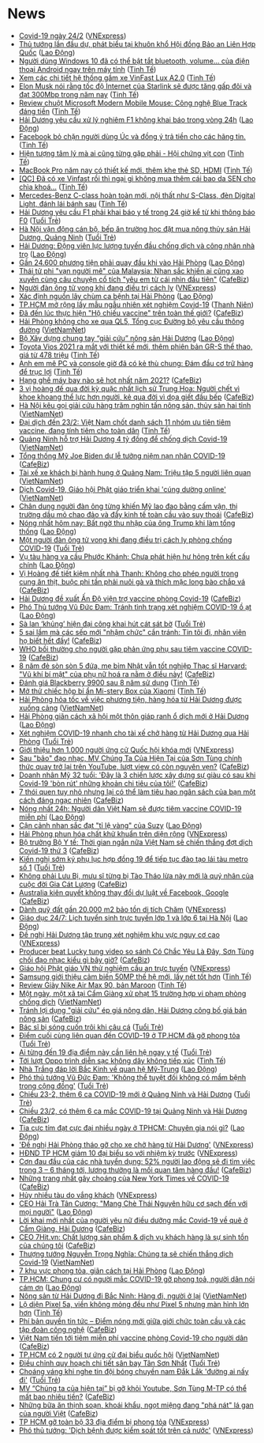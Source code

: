 # News

- [Covid-19 ngày 24/2](https://vnexpress.net/covid-19-ngay-24-2-4239251.html) ([VNExpress](https://vnexpress.net))
- [Thủ tướng lần đầu dự, phát biểu tại khuôn khổ Hội đồng Bảo an Liên Hợp Quốc](https://laodong.vn/thoi-su/thu-tuong-lan-dau-du-phat-bieu-tai-khuon-kho-hoi-dong-bao-an-lien-hop-quoc-883026.ldo) ([Lao Động](https://laodong.vn))
- [Người dùng Windows 10 đã có thể bật tắt bluetooth, volume… của điện thoại Android ngay trên máy tính](https://tinhte.vn/thread/nguoi-dung-windows-10-da-co-the-bat-tat-bluetooth-volume-cua-dien-thoai-android-ngay-tren-may-tinh.3281082/) ([Tinh Tế](https://tinhte.vn))
- [Xem các chi tiết hệ thống gầm xe VinFast Lux A2.0](https://tinhte.vn/thread/xem-cac-chi-tiet-he-thong-gam-xe-vinfast-lux-a2-0.3028301/) ([Tinh Tế](https://tinhte.vn))
- [Elon Musk nói rằng tốc độ Internet của Starlink sẽ được tăng gấp đôi và đạt 300Mbp trong năm nay](https://tinhte.vn/thread/elon-musk-noi-rang-toc-do-internet-cua-starlink-se-duoc-tang-gap-doi-va-dat-300mbp-trong-nam-nay.3281502/) ([Tinh Tế](https://tinhte.vn))
- [Review chuột Microsoft Modern Mobile Mouse: Công nghệ Blue Track đáng tiền](https://tinhte.vn/thread/review-chuot-microsoft-modern-mobile-mouse-cong-nghe-blue-track-dang-tien.3279887/) ([Tinh Tế](https://tinhte.vn))
- [Hải Dương yêu cầu xử lý nghiêm F1 không khai báo trong vòng 24h](https://laodong.vn/xa-hoi/hai-duong-yeu-cau-xu-ly-nghiem-f1-khong-khai-bao-trong-vong-24h-883025.ldo) ([Lao Động](https://laodong.vn))
- [Facebook bỏ chặn người dùng Úc và đồng ý trả tiền cho các hãng tin.](https://tinhte.vn/thread/facebook-bo-chan-nguoi-dung-uc-va-dong-y-tra-tien-cho-cac-hang-tin.3281859/) ([Tinh Tế](https://tinhte.vn))
- [Hiện tượng tâm lý mà ai cũng từng gặp phải - Hội chứng vịt con](https://tinhte.vn/thread/hien-tuong-tam-ly-ma-ai-cung-tung-gap-phai-hoi-chung-vit-con.3279977/) ([Tinh Tế](https://tinhte.vn))
- [MacBook Pro năm nay có thiết kế mới, thêm khe thẻ SD, HDMI](https://tinhte.vn/thread/macbook-pro-nam-nay-co-thiet-ke-moi-them-khe-the-sd-hdmi.3281475/) ([Tinh Tế](https://tinhte.vn))
- [[QC] Đã có xe Vinfast rồi thì ngại gì không mua thêm cái bao da SEN cho chìa khoá...](https://tinhte.vn/thread/qc-da-co-xe-vinfast-roi-thi-ngai-gi-khong-mua-them-cai-bao-da-sen-cho-chia-khoa.3280076/) ([Tinh Tế](https://tinhte.vn))
- [Mercedes-Benz C-class hoàn toàn mới, nội thất như S-Class, đèn Digital Light, đánh lái bánh sau](https://tinhte.vn/thread/mercedes-benz-c-class-hoan-toan-moi-noi-that-nhu-s-class-den-digital-light-danh-lai-banh-sau.3281740/) ([Tinh Tế](https://tinhte.vn))
- [Hải Dương yêu cầu F1 phải khai báo y tế trong 24 giờ kể từ khi thông báo F0](https://tuoitre.vn/hai-duong-yeu-cau-f1-phai-khai-bao-y-te-trong-24-gio-ke-tu-khi-thong-bao-f0-20210223214556038.htm) ([Tuổi Trẻ](https://tuoitre.vn))
- [Hà Nội vận động cán bộ, bếp ăn trường học đặt mua nông thủy sản Hải Dương, Quảng Ninh](https://tuoitre.vn/ha-noi-van-dong-can-bo-bep-an-truong-hoc-dat-mua-nong-thuy-san-hai-duong-quang-ninh-20210223202004779.htm) ([Tuổi Trẻ](https://tuoitre.vn))
- [Hải Dương: Động viên lực lượng tuyến đầu chống dịch và công nhân nhà trọ](https://laodong.vn/cong-doan/hai-duong-dong-vien-luc-luong-tuyen-dau-chong-dich-va-cong-nhan-nha-tro-883018.ldo) ([Lao Động](https://laodong.vn))
- [Gần 24.600 phương tiện phải quay đầu khi vào Hải Phòng](https://laodong.vn/xa-hoi/gan-24600-phuong-tien-phai-quay-dau-khi-vao-hai-phong-883023.ldo) ([Lao Động](https://laodong.vn))
- [Thái tử phi "vạn người mê" của Malaysia: Nhan sắc khiến ai cũng xao xuyến cùng câu chuyện cổ tích "yêu em từ cái nhìn đầu tiên"](https://cafebiz.vn/thai-tu-phi-van-nguoi-me-cua-malaysia-nhan-sac-khien-ai-cung-xao-xuyen-cung-cau-chuyen-co-tich-yeu-em-tu-cai-nhin-dau-tien-20210223215340216.chn) ([CafeBiz](https://cafebiz.vn))
- [Người đàn ông tử vong khi đang điều trị cách ly](https://vnexpress.net/nguoi-dan-ong-tu-vong-khi-dang-dieu-tri-cach-ly-4239236.html) ([VNExpress](https://vnexpress.net))
- [Xác định nguồn lây chùm ca bệnh tại Hải Phòng](https://laodong.vn/xa-hoi/xac-dinh-nguon-lay-chum-ca-benh-tai-hai-phong-883020.ldo) ([Lao Động](https://laodong.vn))
- [TP.HCM mở rộng lấy mẫu ngẫu nhiên xét nghiệm Covid-19](https://thanhnien.vn/thoi-su/tphcm-mo-rong-lay-mau-ngau-nhien-xet-nghiem-covid-19-1345518.html) ([Thanh Niên](https://thanhnien.vn))
- [Đã đến lúc thực hiện "Hộ chiếu vaccine" trên toàn thế giới?](https://cafebiz.vn/da-den-luc-thuc-hien-ho-chieu-vaccine-tren-toan-the-gioi-20210223194530115.chn) ([CafeBiz](https://cafebiz.vn))
- [Hải Phòng không cho xe qua QL5, Tổng cục Đường bộ yêu cầu thông đường](http://vietnamnet.vn/vn/thoi-su/an-toan-giao-thong/hai-phong-khong-cho-xe-qua-ql5-tong-cuc-duong-bo-yeu-cau-thong-duong-714989.html) ([VietNamNet](https://vietnamnet.vn))
- [Bộ Xây dựng chung tay “giải cứu” nông sản Hải Dương](https://laodong.vn/xa-hoi/bo-xay-dung-chung-tay-giai-cuu-nong-san-hai-duong-883022.ldo) ([Lao Động](https://laodong.vn))
- [Toyota Vios 2021 ra mắt với thiết kế mới, thêm phiên bản GR-S thể thao, giá từ 478 triệu](https://tinhte.vn/thread/toyota-vios-2021-ra-mat-voi-thiet-ke-moi-them-phien-ban-gr-s-the-thao-gia-tu-478-trieu.3281334/) ([Tinh Tế](https://tinhte.vn))
- [Anh em mê PC và console giờ đã có kẻ thù chung: Đám đầu cơ trữ hàng để trục lợi](https://tinhte.vn/thread/anh-em-me-pc-va-console-gio-da-co-ke-thu-chung-dam-dau-co-tru-hang-de-truc-loi.3281619/) ([Tinh Tế](https://tinhte.vn))
- [Hạng ghế máy bay nào sẽ hot nhất năm 2021?](https://cafebiz.vn/hang-ghe-may-bay-nao-se-hot-nhat-nam-2021-20210223194156853.chn) ([CafeBiz](https://cafebiz.vn))
- [3 vị hoàng đế qua đời kỳ quặc nhất lịch sử Trung Hoa: Người chết vì khoe khoang thể lực hơn người, kẻ qua đời vì dọa giết đầu bếp](https://cafebiz.vn/3-vi-hoang-de-qua-doi-ky-quac-nhat-lich-su-trung-hoa-nguoi-chet-vi-khoe-khoang-the-luc-hon-nguoi-ke-qua-doi-vi-doa-giet-dau-bep-20210223143805038.chn) ([CafeBiz](https://cafebiz.vn))
- [Hà Nội kêu gọi giải cứu hàng trăm nghìn tấn nông sản, thủy sản hai tỉnh](http://vietnamnet.vn/vn/thoi-su/ha-noi-keu-goi-giai-cuu-hang-tram-nghin-tan-nong-san-thuy-san-hai-tinh-714988.html) ([VietNamNet](https://vietnamnet.vn))
- [Đại dịch đến 23/2: Việt Nam chốt danh sách 11 nhóm ưu tiên tiêm vaccine, đang tính tiêm cho toàn dân](https://tinhte.vn/thread/dai-dich-den-23-2-viet-nam-chot-danh-sach-11-nhom-uu-tien-tiem-vaccine-dang-tinh-tiem-cho-toan-dan.3281662/) ([Tinh Tế](https://tinhte.vn))
- [Quảng Ninh hỗ trợ Hải Dương 4 tỷ đồng để chống dịch Covid-19](http://vietnamnet.vn/vn/thoi-su/quang-ninh-ho-tro-hai-duong-4-ty-dong-de-chong-dich-covid-19-714990.html) ([VietNamNet](https://vietnamnet.vn))
- [Tổng thống Mỹ Joe Biden dự lễ tưởng niệm nạn nhân COVID-19](https://cafebiz.vn/tong-thong-my-joe-biden-du-le-tuong-niem-nan-nhan-covid-19-20210223184321293.chn) ([CafeBiz](https://cafebiz.vn))
- [Tài xế xe khách bị hành hung ở Quảng Nam: Triệu tập 5 người liên quan](http://vietnamnet.vn/vn/thoi-su/an-toan-giao-thong/tai-xe-xe-khach-bi-hanh-hung-o-quang-nam-trieu-tap-5-nguoi-lien-quan-714982.html) ([VietNamNet](https://vietnamnet.vn))
- [Dịch Covid-19, Giáo hội Phật giáo triển khai 'cúng dường online'](http://vietnamnet.vn/vn/thoi-su/dich-covid-19-giao-hoi-phat-giao-trien-khai-cung-duong-online-714961.html) ([VietNamNet](https://vietnamnet.vn))
- [Chân dung người đàn ông từng khiến Mỹ lao đao bằng cấm vận, thị trường dầu mỏ chao đảo và đẩy kinh tế toàn cầu vào suy thoái](https://cafebiz.vn/chan-dung-nguoi-dan-ong-tung-khien-my-lao-dao-bang-cam-van-thi-truong-dau-mo-chao-dao-va-day-kinh-te-toan-cau-vao-suy-thoai-20210223193537118.chn) ([CafeBiz](https://cafebiz.vn))
- [Nóng nhất hôm nay: Bất ngờ thu nhập của ông Trump khi làm tổng thống](https://laodong.vn/video-the-gioi/nong-nhat-hom-nay-bat-ngo-thu-nhap-cua-ong-trump-khi-lam-tong-thong-882946.ldo) ([Lao Động](https://laodong.vn))
- [Một người đàn ông tử vong khi đang điều trị cách ly phòng chống COVID-19](https://tuoitre.vn/mot-nguoi-dan-ong-tu-vong-khi-dang-dieu-tri-cach-ly-phong-chong-covid-19-20210223204243806.htm) ([Tuổi Trẻ](https://tuoitre.vn))
- [Vụ tàu hàng va cầu Phước Khánh: Chưa phát hiện hư hỏng trên kết cấu chính](https://laodong.vn/xa-hoi/vu-tau-hang-va-cau-phuoc-khanh-chua-phat-hien-hu-hong-tren-ket-cau-chinh-883017.ldo) ([Lao Động](https://laodong.vn))
- [Vị Hoàng đế tiết kiệm nhất nhà Thanh: Không cho phép người trong cung ăn thịt, buộc phi tần phải nuôi gà và thích mặc long bào chắp vá](https://cafebiz.vn/vi-hoang-de-tiet-kiem-nhat-nha-thanh-khong-cho-phep-nguoi-trong-cung-an-thit-buoc-phi-tan-phai-nuoi-ga-va-thich-mac-long-bao-chap-va-20210223193253436.chn) ([CafeBiz](https://cafebiz.vn))
- [Hải Dương đề xuất Ấn Độ viện trợ vaccine phòng Covid-19](https://cafebiz.vn/hai-duong-de-xuat-an-do-vien-tro-vaccine-phong-covid-19-20210223183715843.chn) ([CafeBiz](https://cafebiz.vn))
- [Phó Thủ tướng Vũ Đức Đam: Tránh tình trạng xét nghiệm COVID-19 ồ ạt](https://laodong.vn/y-te/pho-thu-tuong-vu-duc-dam-tranh-tinh-trang-xet-nghiem-covid-19-o-at-882962.ldo) ([Lao Động](https://laodong.vn))
- [Sà lan ‘khủng’ hiện đại công khai hút cát sát bờ](https://tuoitre.vn/sa-lan-khung-hien-dai-cong-khai-hut-cat-sat-bo-20210223183333658.htm) ([Tuổi Trẻ](https://tuoitre.vn))
- [5 sai lầm mà các sếp mới "nhậm chức" cần tránh: Tin tôi đi, nhân viên họ biết hết đấy!](https://cafebiz.vn/5-sai-lam-ma-cac-sep-moi-nham-chuc-can-tranh-tin-toi-di-nhan-vien-ho-biet-het-day-2021022316003995.chn) ([CafeBiz](https://cafebiz.vn))
- [WHO bồi thường cho người gặp phản ứng phụ sau tiêm vaccine COVID-19](https://cafebiz.vn/who-boi-thuong-cho-nguoi-gap-phan-ung-phu-sau-tiem-vaccine-covid-19-20210223184441532.chn) ([CafeBiz](https://cafebiz.vn))
- [8 năm đẻ sòn sòn 5 đứa, mẹ bỉm Nhật vẫn tốt nghiệp Thạc sĩ Harvard: "Vũ khí bí mật" của phụ nữ hoá ra nằm ở điều này!](https://cafebiz.vn/8-nam-de-son-son-5-dua-me-bim-nhat-van-tot-nghiep-thac-si-harvard-vu-khi-bi-mat-cua-phu-nu-hoa-ra-nam-o-dieu-nay-20210223193008312.chn) ([CafeBiz](https://cafebiz.vn))
- [Đánh giá Blackberry 9900 sau 8 năm sử dụng](https://tinhte.vn/thread/danh-gia-blackberry-9900-sau-8-nam-su-dung.3281391/) ([Tinh Tế](https://tinhte.vn))
- [Mở thử chiếc hộp bí ẩn Mi-stery Box của Xiaomi](https://tinhte.vn/thread/mo-thu-chiec-hop-bi-an-mi-stery-box-cua-xiaomi.3279884/) ([Tinh Tế](https://tinhte.vn))
- [Hải Phòng hỏa tốc về việc phương tiện, hàng hóa từ Hải Dương được xuống cảng](http://vietnamnet.vn/vn/thoi-su/hai-phong-hoa-toc-ve-viec-phuong-tien-hang-hoa-tu-hai-duong-duoc-xuong-cang-714973.html) ([VietNamNet](https://vietnamnet.vn))
- [Hải Phòng giãn cách xã hội một thôn giáp ranh ổ dịch mới ở Hải Dương](https://laodong.vn/xa-hoi/hai-phong-gian-cach-xa-hoi-mot-thon-giap-ranh-o-dich-moi-o-hai-duong-883013.ldo) ([Lao Động](https://laodong.vn))
- [Xét nghiệm COVID-19 nhanh cho tài xế chở hàng từ Hải Dương qua Hải Phòng](https://tuoitre.vn/xet-nghiem-covid-19-nhanh-cho-tai-xe-cho-hang-tu-hai-duong-qua-hai-phong-20210223195300861.htm) ([Tuổi Trẻ](https://tuoitre.vn))
- [Giới thiệu hơn 1.000 người ứng cử Quốc hội khóa mới](https://vnexpress.net/gioi-thieu-hon-1-000-nguoi-ung-cu-quoc-hoi-khoa-moi-4239196.html) ([VNExpress](https://vnexpress.net))
- [Sau "bão" đạo nhạc, MV Chúng Ta Của Hiện Tại của Sơn Tùng chính thức quay trở lại trên YouTube, lượt view có còn nguyên vẹn?](https://cafebiz.vn/sau-bao-dao-nhac-mv-chung-ta-cua-hien-tai-cua-son-tung-chinh-thuc-quay-tro-lai-tren-youtube-luot-view-co-con-nguyen-ven-2021022320063699.chn) ([CafeBiz](https://cafebiz.vn))
- [Doanh nhân Mỹ 32 tuổi: 'Đây là 3 chiến lược xây dựng sự giàu có sau khi Covid-19 'bòn rút' những khoản chi tiêu của tôi!'](https://cafebiz.vn/doanh-nhan-my-32-tuoi-day-la-3-chien-luoc-xay-dung-su-giau-co-sau-khi-covid-19-bon-rut-nhung-khoan-chi-tieu-cua-toi-20210223193029096.chn) ([CafeBiz](https://cafebiz.vn))
- [7 thói quen tuy nhỏ nhưng lại có thể làm tiêu hao ngân sách của bạn một cách đáng ngạc nhiên](https://cafebiz.vn/7-thoi-quen-tuy-nho-nhung-lai-co-the-lam-tieu-hao-ngan-sach-cua-ban-mot-cach-dang-ngac-nhien-20210223155811575.chn) ([CafeBiz](https://cafebiz.vn))
- [Nóng nhất 24h: Người dân Việt Nam sẽ được tiêm vaccine COVID-19 miễn phí](https://laodong.vn/video-thoi-su/nong-nhat-24h-nguoi-dan-viet-nam-se-duoc-tiem-vaccine-covid-19-mien-phi-882963.ldo) ([Lao Động](https://laodong.vn))
- [Cận cảnh nhan sắc đạt &quot;tỉ lệ vàng&quot; của Suzy](https://laodong.vn/photo/can-canh-nhan-sac-dat-ti-le-vang-cua-suzy-882771.ldo) ([Lao Động](https://laodong.vn))
- [Hải Phòng phun hóa chất khử khuẩn trên diện rộng](https://vnexpress.net/hai-phong-phun-hoa-chat-khu-khuan-tren-dien-rong-4239208.html) ([VNExpress](https://vnexpress.net))
- [Bộ trưởng Bộ Y tế: Thời gian ngắn nữa Việt Nam sẽ chiến thắng đợt dịch Covid-19 thứ 3](https://cafebiz.vn/bo-truong-bo-y-te-thoi-gian-ngan-nua-viet-nam-se-chien-thang-dot-dich-covid-19-thu-3-20210223193910318.chn) ([CafeBiz](https://cafebiz.vn))
- [Kiến nghị sớm ký phụ lục hợp đồng 19 để tiếp tục đào tạo lái tàu metro số 1](https://tuoitre.vn/kien-nghi-som-ky-phu-luc-hop-dong-19-de-tiep-tuc-dao-tao-lai-tau-metro-so-1-20210223183853256.htm) ([Tuổi Trẻ](https://tuoitre.vn))
- [Không phải Lưu Bị, mưu sĩ từng bị Tào Tháo lừa này mới là quý nhân của cuộc đời Gia Cát Lượng](https://cafebiz.vn/khong-phai-luu-bi-muu-si-tung-bi-tao-thao-lua-nay-moi-la-quy-nhan-cua-cuoc-doi-gia-cat-luong-20210223143600879.chn) ([CafeBiz](https://cafebiz.vn))
- [Australia kiên quyết không thay đổi dự luật về Facebook, Google](https://cafebiz.vn/australia-kien-quyet-khong-thay-doi-du-luat-ve-facebook-google-20210223184146026.chn) ([CafeBiz](https://cafebiz.vn))
- [Dành quỹ đất gần 20.000 m2 bảo tồn di tích Chăm](https://vnexpress.net/danh-quy-dat-gan-20-000-m2-bao-ton-di-tich-cham-4239111.html) ([VNExpress](https://vnexpress.net))
- [Giáo dục 24/7: Lịch tuyển sinh trực tuyến lớp 1 và lớp 6 tại Hà Nội](https://laodong.vn/video-thoi-su/giao-duc-247-lich-tuyen-sinh-truc-tuyen-lop-1-va-lop-6-tai-ha-noi-882960.ldo) ([Lao Động](https://laodong.vn))
- [Đề nghị Hải Dương tập trung xét nghiệm khu vực nguy cơ cao](https://vnexpress.net/de-nghi-hai-duong-tap-trung-xet-nghiem-khu-vuc-nguy-co-cao-4239143.html) ([VNExpress](https://vnexpress.net))
- [Producer beat Lucky tung video so sánh Có Chắc Yêu Là Đây, Sơn Tùng chối đạo nhạc kiểu gì bây giờ?](https://cafebiz.vn/producer-beat-lucky-tung-video-so-sanh-co-chac-yeu-la-day-son-tung-choi-dao-nhac-kieu-gi-bay-gio-20210223191600076.chn) ([CafeBiz](https://cafebiz.vn))
- [Giáo hội Phật giáo VN thử nghiệm cầu an trực tuyến](https://vnexpress.net/giao-hoi-phat-giao-vn-thu-nghiem-cau-an-truc-tuyen-4239166.html) ([VNExpress](https://vnexpress.net))
- [Samsung giới thiệu cảm biến 50MP thế hệ mới, lấy nét tốt hơn](https://tinhte.vn/thread/samsung-gioi-thieu-cam-bien-50mp-the-he-moi-lay-net-tot-hon.3281411/) ([Tinh Tế](https://tinhte.vn))
- [Review Giày Nike Air Max 90, bản Maroon](https://tinhte.vn/thread/review-giay-nike-air-max-90-ban-maroon.3280681/) ([Tinh Tế](https://tinhte.vn))
- [Một ngày, một xã tại Cẩm Giàng xử phạt 15 trường hợp vi phạm phòng chống dịch](http://vietnamnet.vn/vn/thoi-su/mot-ngay-mot-xa-tai-cam-giang-xu-phat-15-truong-hop-vi-pham-phong-chong-dich-714966.html) ([VietNamNet](https://vietnamnet.vn))
- [Tránh lợi dụng "giải cứu" ép giá nông dân, Hải Dương công bố giá bán nông sản](https://cafebiz.vn/tranh-loi-dung-giai-cuu-ep-gia-nong-dan-hai-duong-cong-bo-gia-ban-nong-san-20210223183504504.chn) ([CafeBiz](https://cafebiz.vn))
- [Bác sĩ bị sóng cuốn trôi khi câu  cá](https://tuoitre.vn/bac-si-bi-song-cuon-troi-khi-cau-ca-20210223182008213.htm) ([Tuổi Trẻ](https://tuoitre.vn))
- [Điểm cuối cùng liên quan đến COVID-19 ở TP.HCM đã gỡ phong tỏa](https://tuoitre.vn/diem-cuoi-cung-lien-quan-den-covid-19-o-tp-hcm-da-go-phong-toa-20210223181404948.htm) ([Tuổi Trẻ](https://tuoitre.vn))
- [Ai từng đến 19 địa điểm này cần liên hệ ngay y tế](https://tuoitre.vn/ai-tung-den-19-dia-diem-nay-can-lien-he-ngay-y-te-20210223182144247.htm) ([Tuổi Trẻ](https://tuoitre.vn))
- [Tới lượt Oppo trình diễn sạc không dây không tiếp xúc](https://tinhte.vn/thread/toi-luot-oppo-trinh-dien-sac-khong-day-khong-tiep-xuc.3281467/) ([Tinh Tế](https://tinhte.vn))
- [Nhà Trắng đáp lời Bắc Kinh về quan hệ Mỹ-Trung](https://laodong.vn/the-gioi/nha-trang-dap-loi-bac-kinh-ve-quan-he-my-trung-882969.ldo) ([Lao Động](https://laodong.vn))
- [Phó thủ tướng Vũ Đức Đam: 'Không thể tuyệt đối không có mầm bệnh trong cộng đồng'](https://tuoitre.vn/pho-thu-tuong-vu-duc-dam-khong-the-tuyet-doi-khong-co-mam-benh-trong-cong-dong-20210223171412725.htm) ([Tuổi Trẻ](https://tuoitre.vn))
- [Chiều 23-2, thêm 6 ca COVID-19 mới ở Quảng Ninh và Hải Dương](https://tuoitre.vn/chieu-23-2-them-6-ca-covid-19-moi-o-quang-ninh-va-hai-duong-20210223181120742.htm) ([Tuổi Trẻ](https://tuoitre.vn))
- [Chiều 23/2, có thêm 6 ca mắc COVID-19 tại Quảng Ninh và Hải Dương](https://cafebiz.vn/chieu-23-2-co-them-6-ca-mac-covid-19-tai-quang-ninh-va-hai-duong-20210223180554772.chn) ([CafeBiz](https://cafebiz.vn))
- [Tia cực tím đạt cực đại nhiều ngày ở TPHCM: Chuyên gia nói gì?](https://laodong.vn/video/tia-cuc-tim-dat-cuc-dai-nhieu-ngay-o-tphcm-chuyen-gia-noi-gi-882895.ldo) ([Lao Động](https://laodong.vn))
- ['Đề nghị Hải Phòng tháo gỡ cho xe chở hàng từ Hải Dương'](https://vnexpress.net/de-nghi-hai-phong-thao-go-cho-xe-cho-hang-tu-hai-duong-4239041.html) ([VNExpress](https://vnexpress.net))
- [HĐND TP HCM giảm 10 đại biểu so với nhiệm kỳ trước](https://vnexpress.net/hdnd-tp-hcm-giam-10-dai-bieu-so-voi-nhiem-ky-truoc-4239197.html) ([VNExpress](https://vnexpress.net))
- [Cơn đau đầu của các nhà tuyển dụng: 52% người lao động sẽ đi tìm việc trong 3 – 6 tháng tới, lương thưởng là mối quan tâm hàng đầu!](https://cafebiz.vn/con-dau-dau-cua-cac-nha-tuyen-dung-52-nguoi-lao-dong-se-di-tim-viec-trong-3-6-thang-toi-luong-thuong-la-moi-quan-tam-hang-dau-20210223155905379.chn) ([CafeBiz](https://cafebiz.vn))
- [Những trang nhất gây choáng của New York Times về COVID-19](https://cafebiz.vn/nhung-trang-nhat-gay-choang-cua-new-york-times-ve-covid-19-20210223171236234.chn) ([CafeBiz](https://cafebiz.vn))
- [Hủy nhiều tàu do vắng khách](https://vnexpress.net/huy-nhieu-tau-do-vang-khach-4239156.html) ([VNExpress](https://vnexpress.net))
- [CEO Hải Trà Tân Cương: &quot;Mang Chè Thái Nguyên hữu cơ sạch đến với mọi người&quot;](https://laodong.vn/thong-tin-doanh-nghiep/ceo-hai-tra-tan-cuong-mang-che-thai-nguyen-huu-co-sach-den-voi-moi-nguoi-882811.ldo) ([Lao Động](https://laodong.vn))
- [Lời khai mới nhất của người yêu nữ điều dưỡng mắc Covid-19 về quê ở Cẩm Giàng, Hải Dương](https://cafebiz.vn/loi-khai-moi-nhat-cua-nguoi-yeu-nu-dieu-duong-mac-covid-19-ve-que-o-cam-giang-hai-duong-20210223173018152.chn) ([CafeBiz](https://cafebiz.vn))
- [CEO 7Hit.vn: Chất lượng sản phẩm & dịch vụ khách hàng là sự sinh tồn của chúng tôi](https://cafebiz.vn/ceo-7hitvn-chat-luong-san-pham-dich-vu-khach-hang-la-su-sinh-ton-cua-chung-toi-20210223154928185.chn) ([CafeBiz](https://cafebiz.vn))
- [Thượng tướng Nguyễn Trọng Nghĩa: Chúng ta sẽ chiến thắng dịch Covid-19](http://vietnamnet.vn/vn/thoi-su/chinh-tri/thuong-tuong-nguyen-trong-nghia-chung-ta-se-chien-thang-dich-covid-19-714947.html) ([VietNamNet](https://vietnamnet.vn))
- [7 khu vực phong tỏa, giãn cách tại Hải Phòng](https://laodong.vn/infographic/7-khu-vuc-phong-toa-gian-cach-tai-hai-phong-882738.ldo) ([Lao Động](https://laodong.vn))
- [TP.HCM: Chung cư có người mắc COVID-19 gỡ phong toả, người dân nói cám ơn](https://laodong.vn/video-thoi-su/tphcm-chung-cu-co-nguoi-mac-covid-19-go-phong-toa-nguoi-dan-noi-cam-on-882904.ldo) ([Lao Động](https://laodong.vn))
- [Nông sản từ Hải Dương đi Bắc Ninh: Hàng đi, người ở lại](http://vietnamnet.vn/vn/thoi-su/tin-anh/nong-san-tu-hai-duong-di-bac-ninh-hang-di-nguoi-o-lai-714932.html) ([VietNamNet](https://vietnamnet.vn))
- [Lộ diện Pixel 5a, viền không mỏng đều như Pixel 5 nhưng màn hình lớn hơn](https://tinhte.vn/thread/lo-dien-pixel-5a-vien-khong-mong-deu-nhu-pixel-5-nhung-man-hinh-lon-hon.3281383/) ([Tinh Tế](https://tinhte.vn))
- [Phí bản quyền tin tức – Điểm nóng mới giữa giới chức toàn cầu và các tập đoàn công nghệ](https://cafebiz.vn/phi-ban-quyen-tin-tuc-diem-nong-moi-giua-gioi-chuc-toan-cau-va-cac-tap-doan-cong-nghe-20210223171042193.chn) ([CafeBiz](https://cafebiz.vn))
- [Việt Nam tiến tới tiêm miễn phí vaccine phòng Covid-19 cho người dân](https://cafebiz.vn/viet-nam-tien-toi-tiem-mien-phi-vaccine-phong-covid-19-cho-nguoi-dan-20210223171035684.chn) ([CafeBiz](https://cafebiz.vn))
- [TP.HCM có 2 người tự ứng cử đại biểu quốc hội](http://vietnamnet.vn/vn/thoi-su/quoc-hoi/tp-hcm-co-2-nguoi-tu-ung-cu-dai-bieu-quoc-hoi-714946.html) ([VietNamNet](https://vietnamnet.vn))
- [Điều chỉnh quy hoạch chi tiết sân bay Tân Sơn Nhất](https://tuoitre.vn/dieu-chinh-quy-hoach-chi-tiet-san-bay-tan-son-nhat-20210223164559169.htm) ([Tuổi Trẻ](https://tuoitre.vn))
- [Choáng váng khi nghe tin đội bóng chuyền nam Đắk Lắk 'đường ai nấy đi'](https://tuoitre.vn/choang-vang-khi-nghe-tin-doi-bong-chuyen-nam-dak-lak-duong-ai-nay-di-2021022316010738.htm) ([Tuổi Trẻ](https://tuoitre.vn))
- [MV “Chúng ta của hiện tại” bị gỡ khỏi Youtube, Sơn Tùng M-TP có thể mất bao nhiêu tiền?](https://cafebiz.vn/mv-chung-ta-cua-hien-tai-bi-go-khoi-youtube-son-tung-m-tp-co-the-mat-bao-nhieu-tien-202102231647458.chn) ([CafeBiz](https://cafebiz.vn))
- [Những bữa ăn thịnh soạn, khoái khẩu, ngọt miệng đang "phá nát" lá gan của người Việt](https://cafebiz.vn/nhung-bua-an-thinh-soan-khoai-khau-ngot-mieng-dang-pha-nat-la-gan-cua-nguoi-viet-20210223144352712.chn) ([CafeBiz](https://cafebiz.vn))
- [TP HCM gỡ toàn bộ 33 địa điểm bị phong tỏa](https://vnexpress.net/tp-hcm-go-toan-bo-33-dia-diem-bi-phong-toa-4239138.html) ([VNExpress](https://vnexpress.net))
- [Phó thủ tướng: 'Dịch bệnh được kiểm soát tốt trên cả nước'](https://vnexpress.net/pho-thu-tuong-dich-benh-duoc-kiem-soat-tot-tren-ca-nuoc-4239117.html) ([VNExpress](https://vnexpress.net))
